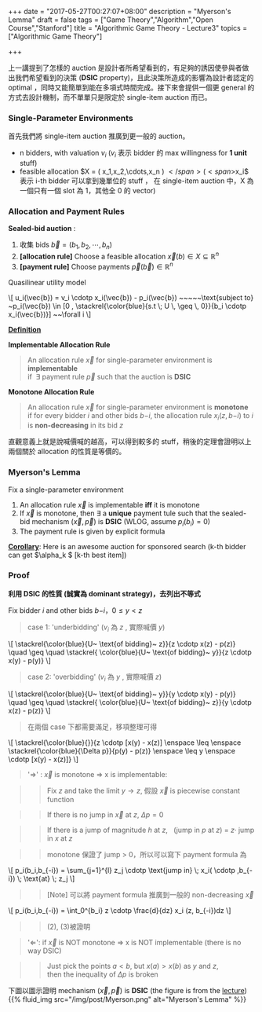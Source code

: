+++
date = "2017-05-27T00:27:07+08:00"
description = "Myerson's Lemma"
draft = false
tags = ["Game Theory","Algorithm","Open Course","Stanford"]
title = "Algorithmic Game Theory - Lecture3"
topics = ["Algorithmic Game Theory"]

+++

上一講提到了怎樣的 auction 是設計者所希望看到的，有足夠的誘因使參與者做出我們希望看到的決策 (**DSIC** property)，且此決策所造成的影響為設計者認定的 optimal ，同時又能簡單到能在多項式時間完成。接下來會提供一個更 general 的方式去設計機制，而不單單只是限定於 single-item auction 而已。

<!--more-->

### Single-Parameter Environments

首先我們將 single-item auction 推廣到更一般的 auction。

*  n bidders, with valuation <span>$v_i$</span> (<span>$v_i$</span> 表示 bidder 的 max willingness for **1 unit** stuff)
* feasible allocation <span>$X = ( x_1,x_2,\cdots,x_n ) $</span> (<span>$x_i$</span> 表示 i-th bidder 可以拿到幾單位的 stuff ， 在 single-item auction 中，X 為一個只有一個 slot 為 1，其他全 0 的 vector)

### Allocation and Payment Rules

**Sealed-bid auction** :

1. 收集 bids <span>$\vec{b} = (b_1, b_2, \cdots, b_n)$</span>
2. **[allocation rule]** Choose a feasible allocation <span>$\vec{x}(b) \in X \subseteq \mathbb{R}^n$</span>
3. **[payment rule]** Choose payments <span>$\vec{p}(\vec{b}) \in \mathbb{R}^n$</span>

Quasilinear utility model

<div>
\[
u_i(\vec{b}) = v_i \cdotp x_i(\vec{b}) - p_i(\vec{b}) ~~~~~\text{subject to} ~p_i(\vec{b}) \in [0 , \stackrel{\color{blue}{s.t \; U \, \geq \, 0}}{b_i \cdotp x_i(\vec{b})}] ~~\forall i
\]
</div>

<!--<span>$p_i$</span> 的 constraint 保證了 non-negative utility-->

<u>**Definition**</u>

**Implementable Allocation Rule**

> An allocation rule <span>$\vec{x}$</span> for single-parameter environment is **implementable**<br/> if <span>$~\exists$</span> payment rule <span>$\vec{p}$</span> such that the auction is **DSIC**

**Monotone Allocation Rule**

> An allocation rule <span>$\vec{x}$</span> for single-parameter environment is **monotone** <br/>
if for every bidder <span>$i$</span> and other bids <span>$b\scriptscriptstyle{-i}$</span>,
the allocation rule <span>$x_i(z,b\scriptstyle{-i}$</span><span>$)$</span> to <span>$i$</span> is **non-decreasing** in its bid <span>$z$</span>

直觀意義上就是說喊價喊的越高，可以得到較多的 stuff，稍後的定理會證明以上兩個關於 allocation 的性質是等價的。

### Myerson's Lemma

Fix a single-parameter environment

1. An allocation rule <span>$\vec{x}$</span> is implementable **iff** it is monotone
2. If <span>$\vec{x}$</span> is monotone, then <span>$\exists$</span> a **unique** payment tule such that the sealed-bid mechanism <span>$(\vec{x},\vec{p})$</span> is **DSIC** (WLOG, assume <span>$p_i(b_i) = 0$</span>)
3. The payment rule is given by explicit formula

<u>**Corollary**</u>: Here is an awesome auction for sponsored search (k-th bidder can get <span>$\alpha_k $</span> [k-th best item])

### Proof

**利用 DSIC 的性質 (誠實為 dominant strategy)，去列出不等式**


 Fix bidder <span>$i$</span> and other bids <span>$b\scriptstyle{-i}$</span>，<span>$0 \leq y < z$</span>

> case 1: 'underbidding' (<span>$v_i$</span> 為 <span>$z$</span> , 實際喊價 <span>$y$</span>)

<div>
\[
  \stackrel{\color{blue}{U~ \text{of bidding}~ z}}{z \cdotp x(z) - p(z)} \quad \geq  \quad \stackrel{ \color{blue}{U~ \text{of bidding}~ y}}{z \cdotp x(y) - p(y)}
\]
</div>

> case 2: 'overbidding' (<span>$v_i$</span> 為 <span>$y$</span> , 實際喊價 <span>$z$</span>)

<div>
\[
  \stackrel{\color{blue}{U~ \text{of bidding}~ y}}{y \cdotp x(y) - p(y)} \quad \geq  \quad \stackrel{ \color{blue}{U~ \text{of bidding}~ z}}{y \cdotp x(z) - p(z)}
\]
</div>

> 在兩個 case 下都需要滿足，移項整理可得 

<div>
\[
\stackrel{\color{blue}{}}{z \cdotp [x(y) - x(z)] \enspace \leq \enspace \stackrel{\color{blue}{\Delta p}}{p(y) - p(z)} \enspace \leq y \enspace \cdotp [x(y) - x(z)]}
\]
</div>

> '<span>$\Rightarrow$</span>'  : <span>$\vec{x}$</span> is monotone <span>$\Rightarrow$</span> x is implementable: <br/>

>> Fix <span>$z$</span> and take the limit <span>$y \rightarrow z$</span>, 假設 <span>$\vec{x}$</span> is piecewise constant function

>> If there is no jump in <span>$\vec{x}$</span> at <span>$z$</span>, <span>$\Delta p = 0$</span>

>> If there is a jump of magnitude <span>$h$</span> at <span>$z$</span>, &nbsp; (jump in <span>$p$</span> at <span>$z$</span>) = <span>$z \cdotp$</span> jump in <span>$x$</span> at <span>$z$</span>

>> monotone 保證了 jump > 0，所以可以寫下 payment formula 為

<div>
\[
  p_i(b_i,b_{-i}) = \sum_{j=1}^{l} z_j \cdotp \text{jump in} \; x_i( \cdotp ,b_{-i}) \; \text{at} \; z_j
\]
</div>

>> [Note] 可以將 payment formula 推廣到一般的 non-decreasing <span>$\vec{x}$</span>

<div>
\[
  p_i(b_i,b_{-i}) = \int_0^{b_i} z \cdotp \frac{d}{dz} x_i (z, b_{-i})dz
\]
</div>

>> (2), (3)被證明

> '<span>$\Leftarrow$</span>': if <span>$\vec{x}$</span> is NOT monotone <span>$\Rightarrow$</span> x is NOT implementable (there is no way DSIC)

>> Just pick the points <span>$a < b$</span>, but <span>$x(a) > x(b)$</span> as <span>$y$</span> and <span>$z$</span>,<br/> then the inequality of <span>$\Delta p$</span> is broken


下圖以圖示證明 mechanism <span>$(\vec{x},\vec{p})$</span> is **DSIC** (the figure is from the [lecture](http://theory.stanford.edu/~tim/f13/l/l3.pdf))
{{% fluid_img src="/img/post/Myerson.png" alt="Myerson's Lemma" %}}

